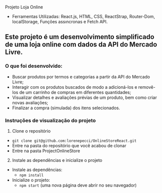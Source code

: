 Projeto Loja Online 
- Ferramentas Utilizadas: React.js, HTML, CSS, ReactStrap, Router-Dom, localStorage, Funções assıncronas e Fetch API.

## Este projeto é um desenvolvimento simplificado de uma loja online com dados da API do Mercado Livre.

### O que foi desenvolvido:

- Buscar produtos por termos e categorias a partir da API do Mercado Livre;
- Interagir com os produtos buscados de modo a adicioná-los e removê-los de um carrinho de compras em diferentes quantidades;
- Visualizar detalhes e avaliações prévias de um produto, bem como criar novas avaliações;
- Finalizar a compra (simulada) dos itens selecionados.

### Instruções de visualização do projeto

1. Clone o repositório

- `git clone git@github.com:lorenepecci/OnlineStoreReact.git`
- Entre na pasta do repositório que você acabou de clonar
- Entre na pasta ProjectOnlineStore

2. Instale as dependências e inicialize o projeto

- Instale as dependências:
  - `npm install`
- Inicialize o projeto:
  - `npm start` (uma nova página deve abrir no seu navegador)



